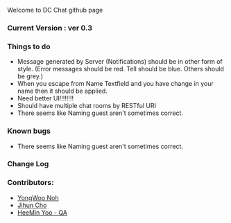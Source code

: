 Welcome to DC Chat github page

### Current Version : ver 0.3

### Things to do
  + Message generated by Server (Notifications) should be in other form of style.
  (Error messages should be red. Tell should be blue. Others should be grey.)
  + When you escape from Name Textfield and you have change in your name then it should be applied.
  + Need better UI!!!!!!!!
  + Should have multiple chat rooms by RESTful URI
  + There seems like Naming guest aren't sometimes correct.

### Known bugs
  + There seems like Naming guest aren't sometimes correct.

### Change Log

### Contributors:
  + [YongWoo Noh][dragon]
  + [Jihun Cho][jhc]
  + [HeeMin Yoo - QA][hmy]

[dragon]: http://github.com/rnfn6292 "github"
[jhc]: http://github.com/creamsoup "github"
[hmy]: http://github.com/hmy "github"